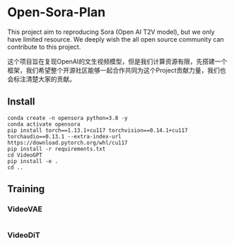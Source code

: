 # Open-Sora-Plan



This project aim to reproducing Sora (Open AI T2V model), but we only have limited resource. We deeply wish the all open source community can contribute to this project.

这个项目旨在复现OpenAI的文生视频模型，但是我们计算资源有限，先搭建一个框架，我们希望整个开源社区能够一起合作共同为这个Project贡献力量，我们也会标注清楚大家的贡献。

## Install
```
conda create -n opensora python=3.8 -y
conda activate opensora
pip install torch==1.13.1+cu117 torchvision==0.14.1+cu117 torchaudio==0.13.1 --extra-index-url https://download.pytorch.org/whl/cu117
pip install -r requirements.txt
cd VideoGPT
pip install -e .
cd ..
```

## Training

### VideoVAE

```
```

### VideoDiT
```

```



